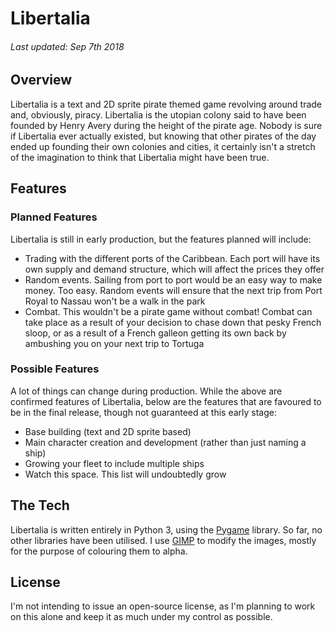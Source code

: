 # Libertalia
###### Last updated: Sep 7th 2018

## Overview

Libertalia is a text and 2D sprite pirate themed game revolving around trade and, obviously, piracy. Libertalia 
is the utopian colony said to have been founded by Henry Avery during the height of the pirate age. Nobody is 
sure if Libertalia ever actually existed, but knowing that other pirates of the day ended up founding their own
colonies and cities, it certainly isn't a stretch of the imagination to think that Libertalia might have
been true.

## Features

### Planned Features
Libertalia is still in early production, but the features planned will include:

- Trading with the different ports of the Caribbean. Each port will have its own supply and demand structure,
which will affect the prices they offer
- Random events. Sailing from port to port would be an easy way to make money. Too easy. Random events will
ensure that the next trip from Port Royal to Nassau won't be a walk in the park
- Combat. This wouldn't be a pirate game without combat! Combat can take place as a result of your decision
to chase down that pesky French sloop, or as a result of a French galleon getting its own back by ambushing
you on your next trip to Tortuga

### Possible Features
A lot of things can change during production. While the above are confirmed features of Libertalia, below
are the features that are favoured to be in the final release, though not guaranteed at this early stage:

- Base building (text and 2D sprite based)
- Main character creation and development (rather than just naming a ship)
- Growing your fleet to include multiple ships
- Watch this space. This list will undoubtedly grow

## The Tech

Libertalia is written entirely in Python 3, using the [Pygame](https://www.pygame.org) library. So far, no
other libraries have been utilised. I use [GIMP](https://www.gimp.org/) to modify the images, mostly for the
purpose of colouring them to alpha.

## License

I'm not intending to issue an open-source license, as I'm planning to work on this alone and keep it as much 
under my control as possible.
